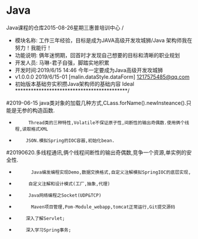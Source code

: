 # Java
Java课程的仓库2015-08-26星期三惠普培训中心
/
 * 模块名称: 工作三年经验，目标是成为JAVA高级开发攻城狮/Java 架构师我在努力！我能行！
 * 功能说明: 俩年迷惘期，回首时才发现自己想要的目标和清晰的职业规划
 * 开发人员: 马琳-君子自强，脚踏实地积累 
 * 开发时间:2019/6/15 14:46  今年一定要成为Java高级开发攻城狮 
 * v1.0.0.0 2019/6/15-01  [malin.dataStyle.dataForm]  1217575485@qq.com        
 * 初始版本基础夯实积攒Java架构师的基础内容  Ideal
 *******************************************/


#2019-06-15 java类对象的加载几种方式,CLass.forName().newInsteance().只能是无参的构造函数.
 *          Thread类的三种特性,Volatile不保证原子性,间断性的输出奇偶数.使用俩个线程,读取格式XML
 *         JSON.模拟Spring的IOC容器,初始化bean.
           
#20190620.多线程通讯,俩个线程间断性的输出奇偶数,竞争一个资源,单实例的安全性.
 *           Java编发编程实现Demo,数据交换格式,自定义注解模拟SpringIOC的底层实现,
  *          自定义注解和设计模式(工厂,抽象,代理)
  *          Java网络编程之Socket(UDP&TCP)
  *           Maven项目管理,Pom-Module_webapp,tomcat正常运行,Git提交源码
  *         深入了解Servlet;
  *         深入学习Spring事务;

